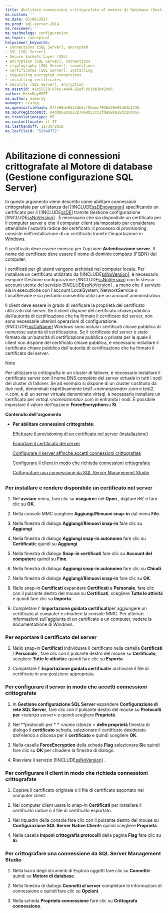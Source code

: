 ```yaml
---
title: Abilitare connessioni crittografate al motore di Database (Gestione configurazione SQL Server) | Microsoft Docs
ms.custom: ''
ms.date: 03/06/2017
ms.prod: sql-server-2014
ms.reviewer: ''
ms.technology: configuration
ms.topic: conceptual
helpviewer_keywords:
- connections [SQL Server], encrypted
- SSL [SQL Server]
- Secure Sockets Layer (SSL)
- encryption [SQL Server], connections
- cryptography [SQL Server], connections
- certificates [SQL Server], installing
- requesting encrypted connections
- installing certificates
- security [SQL Server], encryption
ms.assetid: e1e55519-97ec-4404-81ef-881da3b42006
author: MikeRayMSFT
ms.author: mikeray
manager: craigg
ms.openlocfilehash: 8ffe88de8533db5cf9bbec7936d30e95d64b1726
ms.sourcegitcommit: 04dd0620202287869b23cc2fde998a18d3200c66
ms.translationtype: MT
ms.contentlocale: it-IT
ms.lasthandoff: 11/30/2018
ms.locfileid: "52640772"
---
```

# <a name="enable-encrypted-connections-to-the-database-engine-sql-server-configuration-manager"></a>Abilitazione di connessioni crittografate al Motore di database (Gestione configurazione SQL Server)
  In questo argomento viene descritto come abilitare connessioni crittografate per un'istanza del [!INCLUDE[ssDEnoversion](../../includes/ssdenoversion-md.md)] specificando un certificato per il [!INCLUDE[ssDE](../../includes/ssde-md.md)] tramite Gestione configurazione [!INCLUDE[ssNoVersion](../../includes/ssnoversion-md.md)] . È necessario che sia disponibile un certificato per il computer server e che il computer client sia impostato per considerare attendibile l'autorità radice del certificato. Il processo di provisioning consiste nell'installazione di un certificato tramite l'importazione in Windows.  
  
 Il certificato deve essere emesso per l'opzione **Autenticazione server**. Il nome del certificato deve essere il nome di dominio completo (FQDN) del computer.  
  
 I certificati per gli utenti vengono archiviati nel computer locale. Per installare un certificato utilizzato da [!INCLUDE[ssNoVersion](../../includes/ssnoversion-md.md)], è necessario eseguire Gestione configurazione [!INCLUDE[ssNoVersion](../../includes/ssnoversion-md.md)] con lo stesso account utente del servizio [!INCLUDE[ssNoVersion](../../includes/ssnoversion-md.md)] , a meno che il servizio sia in esecuzione con l'account LocalSystem, NetworkService o LocalService e sia pertanto consentito utilizzare un account amministrativo.  
  
 Il client deve essere in grado di verificare la proprietà del certificato utilizzato dal server. Se il client dispone del certificato chiave pubblica dell'autorità di certificazione che ha firmato il certificato del server, non sono necessarie ulteriori operazioni di configurazione. [!INCLUDE[msCoName](../../includes/msconame-md.md)] Windows sono inclusi i certificati chiave pubblica di numerose autorità di certificazione. Se il certificato del server è stato firmato da un'autorità di certificazione pubblica o privata per la quale il client non dispone del certificato chiave pubblica, è necessario installare il certificato chiave pubblica dell'autorità di certificazione che ha firmato il certificato del server.  
  
> [!NOTE]  
>  Per utilizzare la crittografia in un cluster di failover, è necessario installare il certificato server con il nome DNS completo del server virtuale in tutti i nodi del cluster di failover. Se ad esempio si dispone di un cluster costituito da due nodi, denominati rispettivamente test1.*\<nomeazienda>*.com e test2.*\<<nomeazienda>*.com, e di un server virtuale denominato virtsql, è necessario installare un certificato per virtsql.*\<nomeazienda>*.com in entrambi i nodi. È possibile impostare il valore dell'opzione **ForceEncryption**su **Sì**.  
  
 **Contenuto dell'argomento**  
  
-   **Per abilitare connessioni crittografate:**  
  
     [Effettuare il provisioning di un certificato nel server (installazione)](#Provision)  
  
     [Esportare il certificato del server](#Export)  
  
     [Configurare il server affinché accetti connessioni crittografate](#ConfigureServerConnections)  
  
     [Configurare il client in modo che richieda connessioni crittografate](#ConfigureClientConnections)  
  
     [Crittografare una connessione da SQL Server Management Studio](#EncryptConnection)  
  
##  <a name="SSMSProcedure"></a>  
  
###  <a name="Provision"></a> Per installare e rendere disponibile un certificato nel server  
  
1.  Nel **avviare** menu, fare clic su **eseguire**e nel **Open** , digitare `MMC` e fare clic su **OK**.  
  
2.  Nella console MMC scegliere **Aggiungi/Rimuovi snap-in** dal menu **File**.  
  
3.  Nella finestra di dialogo **Aggiungi/Rimuovi snap-in** fare clic su **Aggiungi**.  
  
4.  Nella finestra di dialogo **Aggiungi snap-in autonomo** fare clic su **Certificati**e quindi su **Aggiungi**.  
  
5.  Nella finestra di dialogo **Snap-in certificati** fare clic su **Account del computer**e quindi su **Fine**.  
  
6.  Nella finestra di dialogo **Aggiungi snap-in autonomo** fare clic su **Chiudi**.  
  
7.  Nella finestra di dialogo **Aggiungi/Rimuovi snap-in** fare clic su **OK**.  
  
8.  Nello snap-in **Certificati** espandere **Certificati** e **Personale**, fare clic con il pulsante destro del mouse su **Certificati**, scegliere **Tutte le attività** e quindi fare clic su **Importa**.  
  
9. Completare l' **Importazione guidata certificati**per aggiungere un certificato al computer e chiudere la console MMC. Per ulteriori informazioni sull'aggiunta di un certificato a un computer, vedere la documentazione di Windows.  
  
###  <a name="Export"></a> Per esportare il certificato del server  
  
1.  Nello snap-in **Certificati** individuare il certificato nella cartella **Certificati** / **Personale** , fare clic con il pulsante destro del mouse su **Certificato**, scegliere **Tutte le attività**e quindi fare clic su **Esporta**.  
  
2.  Completare l' **Esportazione guidata certificati**e archiviare il file di certificato in una posizione appropriata.  
  
###  <a name="ConfigureServerConnections"></a> Per configurare il server in modo che accetti connessioni crittografate  
  
1.  In **Gestione configurazione SQL Server** espandere **Configurazione di rete SQL Server**, fare clic con il pulsante destro del mouse su **Protocolli per** *\<istanza server>* e quindi scegliere **Proprietà**.  
  
2.  Nel **protocolli per * * *\<nome istanza >* **delle proprietà** finestra di dialogo il **certificato** scheda, selezionare il certificato desiderato dall'elenco a discesa per il **certificato** e quindi scegliere **OK**.  
  
3.  Nella casella **ForceEncryption** della scheda **Flag** selezionare **Sì**e quindi fare clic su **OK** per chiudere la finestra di dialogo.  
  
4.  Riavviare il servizio [!INCLUDE[ssNoVersion](../../includes/ssnoversion-md.md)] .  
  
###  <a name="ConfigureClientConnections"></a> Per configurare il client in modo che richieda connessioni crittografate  
  
1.  Copiare il certificato originale o il file di certificato esportato nel computer client.  
  
2.  Nel computer client usare lo snap-in **Certificati** per installare il certificato radice o il file di certificato esportato.  
  
3.  Nel riquadro della console fare clic con il pulsante destro del mouse su **Configurazione SQL Server Native Client**e quindi scegliere **Proprietà**.  
  
4.  Nella casella **Imponi crittografia protocolli** della pagina **Flag** fare clic su **Sì**.  
  
###  <a name="EncryptConnection"></a> Per crittografare una connessione da SQL Server Management Studio  
  
1.  Nella barra degli strumenti di Esplora oggetti fare clic su **Connetti**e quindi su **Motore di database**.  
  
2.  Nella finestra di dialogo **Connetti al server** completare le informazioni di connessione e quindi fare clic su **Opzioni**.  
  
3.  Nella scheda **Proprietà connessione** fare clic su **Crittografa connessione**.  
  
  
